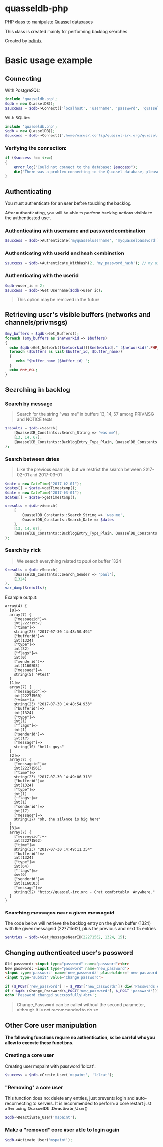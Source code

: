 # quasseldb-php
PHP class to manipulate [Quassel](http://quassel-irc.org) databases

This class is created mainly for performing backlog searches

Created by [balintx](mailto:balintx@balintx.me)

# Basic usage example
## Connecting
With PostgreSQL:
```php
include 'quasseldb.php';
$qdb = new QuasselDB();
$success = $qdb->Connect(['localhost', 'username', 'password', 'quassel']);
```
With SQLite:
```php
include 'quasseldb.php';
$qdb = new QuasselDB();
$success = $qdb->Connect(['/home/nasus/.config/quassel-irc.org/quassel-storage.sqlite'], 'sqlite');
```

### Verifying the connection:
```php
if ($success !== true)
{
    error_log("Could not connect to the database: $success");
    die("There was a problem connecting to the Quassel database, please check your webserver's logs for more information.");
}
```

## Authenticating
You must authenticate for an user before touching the backlog.

After authenticating, you will be able to perform backlog actions visible to the authenticated user.

### Authenticating with username and password combination
```php
$success = $qdb->Authenticate('myquasselusername', 'myquasselpassword');
```
### Authenticating with userid and hash combination
```php
$success = $qdb->Authenticate_WithHash(2, 'my_password_hash'); // my userid is 2
```
### Authenticating with the userid
```php
$qdb->user_id = 2;
$success = $qdb->Get_Username($qdb->user_id);
```
> This option may be removed in the future

## Retrieving user's visible buffers (networks and channels/privmsgs)
```php
$my_buffers = $qdb->Get_Buffers();
foreach ($my_buffers as $networkid => $buffers)
{
  echo $qdb->Get_Network([$networkid])[$networkid]." ($networkid)".PHP_EOL;
  foreach ($buffers as list($buffer_id, $buffer_name))
  {
     echo "$buffer_name ($buffer_id) ";
  }
  echo PHP_EOL;
}
```
## Searching in backlog
### Search by message
> Search for the string "was me" in buffers 13, 14, 67 among PRIVMSG and NOTICE texts
```php
$results = $qdb->Search(
    [QuasselDB_Constants::Search_String => 'was me'],
    [13, 14, 67],
    [QuasselDB_Constants::BacklogEntry_Type_Plain, QuasselDB_Constants::BacklogEntry_Type_Notice]
);
```
### Search between dates
> Like the previous example, but we restrict the search between 2017-02-01 and 2017-03-01
```php
$date = new DateTime("2017-02-01");
$dates[] = $date->getTimestamp();
$date = new DateTime("2017-03-01");
$dates[] = $date->getTimestamp();

$results = $qdb->Search(
    [
        QuasselDB_Constants::Search_String => 'was me',
        QuasselDB_Constants::Search_Date => $dates
    ],
    [13, 14, 67],
    [QuasselDB_Constants::BacklogEntry_Type_Plain, QuasselDB_Constants::BacklogEntry_Type_Notice]
);
```
### Search by nick
> We search everything related to _paul_ on buffer 1324
```php
$results = $qdb->Search(
    [QuasselDB_Constants::Search_Sender => 'paul'],
    [1324]
);
var_dump($results);
```
Example output:
```
array(4) {
  [0]=>
  array(7) {
    ["messageid"]=>
    int(22271557)
    ["time"]=>
    string(23) "2017-07-30 14:48:50.494"
    ["bufferid"]=>
    int(1324)
    ["type"]=>
    int(32)
    ["flags"]=>
    int(0)
    ["senderid"]=>
    int(1160503)
    ["message"]=>
    string(5) "#test"
  }
  [1]=>
  array(7) {
    ["messageid"]=>
    int(22271560)
    ["time"]=>
    string(23) "2017-07-30 14:48:54.933"
    ["bufferid"]=>
    int(1324)
    ["type"]=>
    int(1)
    ["flags"]=>
    int(1)
    ["senderid"]=>
    int(17)
    ["message"]=>
    string(10) "hello guys"
  }
  [2]=>
  array(7) {
    ["messageid"]=>
    int(22271561)
    ["time"]=>
    string(23) "2017-07-30 14:49:06.318"
    ["bufferid"]=>
    int(1324)
    ["type"]=>
    int(1)
    ["flags"]=>
    int(1)
    ["senderid"]=>
    int(17)
    ["message"]=>
    string(27) "oh, the silence is big here"
  }
  [3]=>
  array(7) {
    ["messageid"]=>
    int(22271562)
    ["time"]=>
    string(23) "2017-07-30 14:49:11.354"
    ["bufferid"]=>
    int(1324)
    ["type"]=>
    int(64)
    ["flags"]=>
    int(0)
    ["senderid"]=>
    int(1160503)
    ["message"]=>
    string(52) "http://quassel-irc.org - Chat comfortably. Anywhere."
  }
}
```
### Searching messages near a given messageid
The code below will retrieve the backlog entry on the given buffer (1324) with the given messageid (22271562), plus the previous and next 15 entries
```php
$entries = $qdb->Get_MessagesNearID(22271562, 1324, 15);
```

## Changing authenticated user's password
```html
Old password: <input type="password" name="password"><br>
New password: <input type="password" name="new_password">
<input type="password" name="new_password2" placeholder="(new password again)"><br>
<input type="submit" value="Change password">
```
```php
if ($_POST['new_password'] != $_POST['new_password2']) die('Passwords do not match');
if (!$qdb->Change_Password($_POST['new_password'], $_POST['password'])) die('Failed to change password');
echo 'Password changed successfully!<br>';
```
> Change_Password can be called without the second parameter, although it is not recommended to do so.

## Other Core user manipulation
#### The following functions require no authentication, so be careful who you allow to execute these functions.
### Creating a core user
Creating user mspaint with password 'lolcat':
```php
$success = $qdb->Create_User('mspaint', 'lolcat');
```

### "Removing" a core user
This function does not delete any entries, just prevents login and auto-reconnecting to servers.
It is recommended to perform a core restart just after using QuasselDB::Deactivate_User()
```php
$qdb->Deactivate_User('mspaint');
```

### Make a "removed" core user able to login again
```php
$qdb->Activate_User('mspaint');
```
